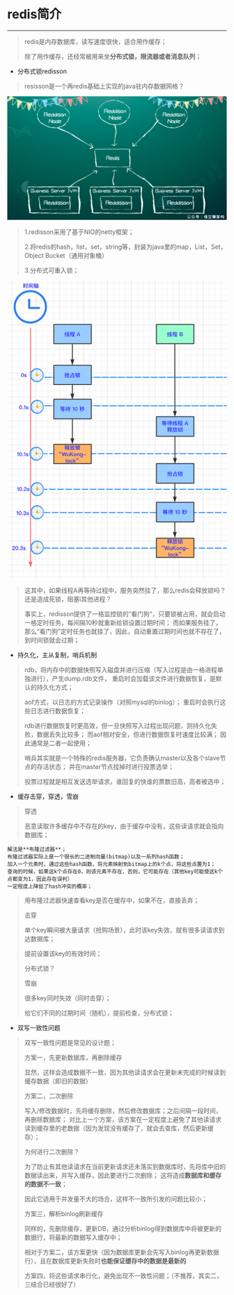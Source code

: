 # redis简介
----------

> redis是内存数据库，读写速度很快，适合用作缓存；
> 
> 除了用作缓存，还经常被用来坐**分布式锁，限流器或者消息队列**；
> 

- 分布式锁redisson
> 
> resisson是一个再redis基础上实现的java驻内存数据网格？
> 
![cdn](../../imgs/redisson_1.png "redisson_1")
>
> 1.redisson采用了基于NIO的netty框架；
> 
> 2.将redis的hash，list，set，string等，封装为java里的map，List，Set，Object Bucket（通用对象桶）
> 
> 3.分布式可重入锁；
> 
![cdn](../../imgs/redisson_2.png "redisson_2")
>
> 这其中，如果线程A再等待过程中，服务突然挂了，那么redis会释放锁吗？还是造成死锁，阻塞i其他进程？
> 
> 事实上，redisson提供了一格监控锁的”看门狗“，只要锁被占用，就会启动一格定时任务，每间隔10秒就重新给锁设置过期时间；
> 而如果服务挂了，那么“看门狗”定时任务也就挂了，因此，自动重置过期时间也就不存在了，到时间锁就会过期；
>
> 
- 持久化，主从复制，哨兵机制
>
> rdb，将内存中的数据快照写入磁盘并进行压缩（写入过程是由一格进程单独进行），产生dump.rdb文件，
> 重启时会加载该文件进行数据恢复，是默认的持久化方式；
> 
> aof方式，以日志的方式记录操作（对照mysql的binlog）；
> 重启时会执行这些日志进行数据恢复；
> 
> rdb进行数据恢复时更高效，但一旦快照写入过程出现问题，则持久化失败，数据丢失比较多；
> 而aof相对安全，但进行数据恢复时速度比较满； 因此通常是二者一起使用；
>
> 哨兵其实就是一个特殊的redis服务器，它负责确认master以及各个slave节点的存活状态；
> 并在master节点挂掉时进行投票选举；
> 
> 投票过程就是相互发送选举请求，谁回复的快谁的票数旧高，高者被选中；


- 缓存击穿，穿透，雪崩
>
> 穿透
> 
> 恶意读取许多缓存中不存在的key，由于缓存中没有，这些读请求就会指向数据库；
> 
    解法是**布隆过滤器**；
    布隆过滤器实际上是一个很长的二进制向量(bitmap)以及一系列hash函数；
    加入一个元素时，通过这些hash函数，将元素映射到bitmap上的k个点，将这些点置为1；
    查询的时候，如果这k个点存在0，则该元素不存在，否则，它可能存在（其他key可能使这k个点都变为1，因此存在误判）
    一定程度上降低了hash冲突的概率；
> 
> 用布隆过滤器快速查看key是否在缓存中，如果不在，直接丢弃；
> 
> 击穿
> 
> 单个key瞬间被大量请求（抢购场景），此时该key失效，就有很多读请求到达数据库；
> 
> 提前设置该key的有效时间；
> 
> 分布式锁？
> 
> 雪崩
> 
> 很多key同时失效（同时击穿）；
> 
> 给它们不同的过期时间（随机），提前检查，分布式锁；

- 双写一致性问题
>
> 双写一致性问题是常见的设计题；
> 
> 方案一，先更新数据库，再删除缓存
> 
> 显然，这样会造成数据不一致，因为其他读请求会在更新未完成的时候读到缓存数据（即旧的数据）
> 
> 方案二，二次删除
> 
> 写入/修改数据时，先将缓存删除，然后修改数据库；之后间隔一段时间，再删除数据库；
> 对比上一个方案，该方案在一定程度上避免了其他读请求读到缓存里的老数据（因为发现没有缓存了，就会去查库，然后更新缓存）；
> 
> 为何进行二次删除？
> 
> 为了防止有其他读请求在当前更新请求还未落实到数据库时，先将库中旧的数据读出来，并写入缓存，因此要进行二次删除；
> 这将造成**数据库和缓存的数据不一致**；
> 
> 因此它适用于并发量不大的场合，这样不一致所引发的问题比较小；
> 
> 方案三，解析binlog刷新缓存
> 
> 同样的，先删除缓存，更新DB，通过分析binlog得到数据库中将被更新的数据行，将最新的数据写入缓存中；
> 
> 相对于方案二，该方案更快（因为数据库更新会先写入binlog再更新数据行），且在数据库更新失败时**也能保证缓存中的数据是最新的**
> 
> 方案四，将这些请求串行化，避免出现不一致性问题；（不推荐，其实二，三结合已经很好了）